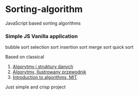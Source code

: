 # Sorting-algorithm
JavaScript based sorting algorithms

### Simple JS Vanilla application
bubble sort
selection sort
insertion sort
merge sort 
quick sort

Based on classical 
1. [Algorytmy i struktury danych](http://www.algorytm.org/) 
2. [Algorytmy, Ilustrowany przewodnik](http://www.algorytm.org/)
3. [Introduction to algorithms, MIT](https://www.youtube.com/watch?v=HtSuA80QTyo&list=PLUl4u3cNGP61Oq3tWYp6V_F-5jb5L2iHb)

Just simple and crisp project 
